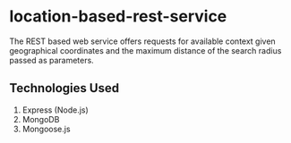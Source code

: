 # location-based-rest-service
The REST based web service offers requests for available context given geographical coordinates and the maximum distance of the search radius passed as parameters. 

## Technologies Used
1. Express (Node.js)
1. MongoDB
1. Mongoose.js

